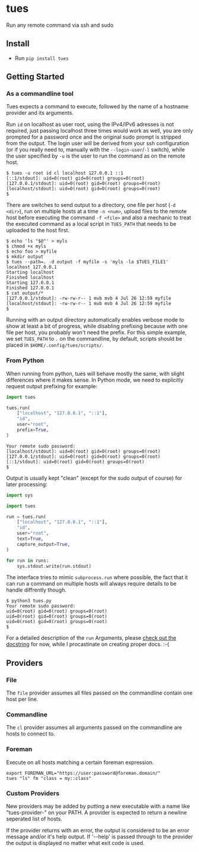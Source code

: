# tues

Run any remote command via ssh and sudo

## Install

 * Run `pip install tues`

## Getting Started


### As a commandline tool

Tues expects a command to execute, followed by the name of a hostname provider and its arguments.

Run `id` on localhost as user root, using the IPv4/IPv6 adresses is not required, just passing localhost three times would work as well, you are only prompted for a password once and the original sudo prompt is stripped from the output.
The login user will be derived from your ssh configuration (or if you really need to, manually with the `--login-user`/`-l` switch), while the user specified by `-u` is the user to run the command as on the remote host.

```
$ tues -u root id cl localhost 127.0.0.1 ::1
[::1/stdout]: uid=0(root) gid=0(root) groups=0(root)
[127.0.0.1/stdout]: uid=0(root) gid=0(root) groups=0(root)
[localhost/stdout]: uid=0(root) gid=0(root) groups=0(root)
$
```

There are switches to send output to a directory, one file per host (`-d <dir>`), run on multiple hosts at a time `-n <num>`, upload files to the remote host before executing the command `-f <file>` and also a mechanic to treat the executed command as a local script in `TUES_PATH` that needs to be uploaded to the host first.

```
$ echo 'ls "$@"' > myls
$ chmod +x myls
$ echo foo > myfile
$ mkdir output
$ tues --path=. -d output -f myfile -s 'myls -la $TUES_FILE1' localhost 127.0.0.1
Starting localhost
Finished localhost
Starting 127.0.0.1
Finished 127.0.0.1
$ cat output/*
[127.0.0.1/stdout]: -rw-rw-r-- 1 mvb mvb 4 Jul 26 12:59 myfile
[localhost/stdout]: -rw-rw-r-- 1 mvb mvb 4 Jul 26 12:59 myfile
$
```

Running with an output directory automatically enables verbose mode to show at least a bit of progress, while disabling prefixing because with one file per host, you probably won't need the prefix.
For this simple example, we set `TUES_PATH` to `.` on the commandline, by default, scripts should be placed in `$HOME/.config/tues/scripts/`.

### From Python

When running from python, tues will behave mostly the same, with slight differences where it makes sense. In Python mode, we need to explicitly request output prefixing for example:

```python
import tues

tues.run(
    ["localhost", "127.0.0.1", "::1"],
    "id",
    user="root",
    prefix=True,
)
```

```$ python3 tues.py
Your remote sudo password:
[localhost/stdout]: uid=0(root) gid=0(root) groups=0(root)
[127.0.0.1/stdout]: uid=0(root) gid=0(root) groups=0(root)
[::1/stdout]: uid=0(root) gid=0(root) groups=0(root)
$
```

Output is usually kept "clean" (except for the sudo output of course) for later processing:

```python
import sys

import tues

run = tues.run(
    ["localhost", "127.0.0.1", "::1"],
    "id",
    user="root",
    text=True,
    capture_output=True,
)

for run in runs:
    sys.stdout.write(run.stdout)
```

The interface tries to mimic `subprocess.run` where possible, the fact that it can run a command on multiple hosts will always require details to be handle diffrently though.


```
$ python3 tues.py
Your remote sudo password:
uid=0(root) gid=0(root) groups=0(root)
uid=0(root) gid=0(root) groups=0(root)
uid=0(root) gid=0(root) groups=0(root)
$
```

For a detailed description of the `run` Arguments, please [check out the docstring](https://github.com/wontfix-org/tues/blob/master/tues/__init__.py#L800) for now, while I procastinate on creating proper docs. :-(

## Providers

### File

The `file` provider assumes all files passed on the commandline contain one host per line.

### Commandline

The `cl` provider assumes all arguments passed on the commandline are hosts to connect to.

### Foreman

Execute on all hosts matching a certain foreman expression.

```
export FOREMAN_URL="https://user:password@foreman.domain/"
tues "ls" fm "class = my::class"
```

### Custom Providers

New providers may be added by putting a new executable with a name like "tues-provider-<name>"
on your PATH. A provider is expected to return a newline seperated list of hosts.

If the provider returns with an error, the output is considered to be an error message and/or
it's help output. If '--help' is passed through to the provider the output is displayed no matter
what exit code is used.
